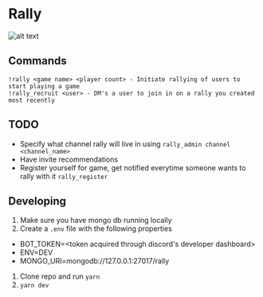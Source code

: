 # Rally

![alt text](https://i.imgur.com/9nHnFFk.png "Rally Logo")

## Commands

```
!rally <game name> <player count> - Initiate rallying of users to start playing a game
!rally_recruit <user> - DM's a user to join in on a rally you created most recently
```

## TODO

- Specify what channel rally will live in using `rally_admin channel <channel_name>`
- Have invite recommendations
- Register yourself for game, get notified everytime someone wants to rally with it `rally_register`

## Developing

1. Make sure you have mongo db running locally
1. Create a `.env` file with the following properties

- BOT_TOKEN=<token acquired through discord's developer dashboard>
- ENV=DEV
- MONGO_URI=mongodb://127.0.0.1:27017/rally

1. Clone repo and run `yarn`
1. `yarn dev`
